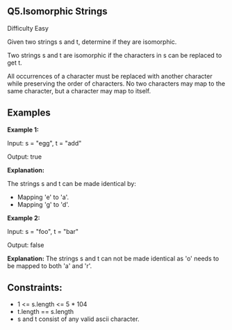 **Q5.Isomorphic Strings**
-
Difficulty Easy

Given two strings s and t, determine if they are isomorphic.

Two strings s and t are isomorphic if the characters in s can be replaced to get t.

All occurrences of a character must be replaced with another character while preserving the order of characters. No two characters may map to the same character, but a character may map to itself.

 

Examples
-

**Example 1:**

Input: s = "egg", t = "add"

Output: true

**Explanation:**

The strings s and t can be made identical by:

- Mapping 'e' to 'a'.
- Mapping 'g' to 'd'.


**Example 2:**

Input: s = "foo", t = "bar"

Output: false

**Explanation:**
The strings s and t can not be made identical as 'o' needs to be mapped to both 'a' and 'r'.


Constraints:
-
- 1 <= s.length <= 5 * 104
- t.length == s.length
- s and t consist of any valid ascii character.
